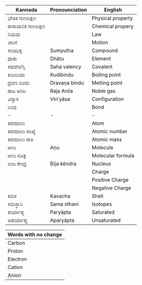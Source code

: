 | Kannada | Pronounciation| English |
|-|-|-|
|ಭೌತಿಕ ಗುಣಲಕ್ಷಣ || Physical property|
|ರಾಸಾಯನಿಕ ಗುಣಲಕ್ಷಣ || Chemical propery |
|ನಿಯಮ | |Law|
|ಚಲನೆ| |Motion |
|ಸಂಯುಕ್ತ|Sumyutha | Compound|
|ಧಾತು|Dhātu| Element|
|ಸಹವೇಲೆನ್ಸಿ|Saha valency| Covalent|
|ಕುದಿಬಿಂದು|Kudibindu|Boiling point|
|ದ್ರವಣ ಬಿಂದು|Dravaṇa bindu|Melting point|
|ರಾಜ ಅನಿಲ | Raja Anila | Noble gas |
|ವಿನ್ಯಾಸ|Vin'yāsa|Configuration|
|ಬಂಧ| |Bond|
|-|-|-|
|ಪರಮಾಣು| | Atom |
|ಪರಮಾಣು ಸಂಖ್ಯೆ || Atomic number|
|ಪರಮಾಣು ರಾಶಿ || Atomic mass |
|ಅಣು |Aṇu| Molecule|
|ಅಣು ಸೂತ್ರ|| Molecular formula|
|ಬೀಜ ಕೇಂದ್ರ|Bīja kēndra| Nucleus|
| || Charge|
| || Positive Charge|
| || Negative Charge|
| ಕವಚ | Kavacha | Shell|
|ಸಮಸ್ಥಾನಿ| Sama sthani |Isotopes|
|ಪರ್ಯಾಪ್ತ|Paryāpta| Saturated|
|ಅಪರ್ಯಾಪ್ತ|Aparyāpta| Unsaturated|

|Words with no change|
|-|
|Carbon|
|Proton|
|Electron|
|Cation|
|Anion|

